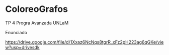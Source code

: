 # ColoreoGrafos
TP 4 Progra Avanzada UNLaM

Enunciado

https://drive.google.com/file/d/1Xxaz6NcNqs8tgrR_xFz2pH223ag6qGKe/view?usp=drivesdk
